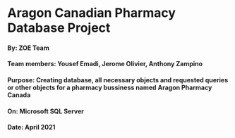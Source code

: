 # Aragon Canadian Pharmacy Database Project
#### By: ZOE Team 
#### Team members: Yousef Emadi, Jerome Olivier, Anthony Zampino
#### Purpose: Creating database, all necessary objects and requested queries or other objects for a pharmacy bussiness named Aragon Pharmacy Canada
#### On: Microsoft SQL Server
#### Date: April 2021
